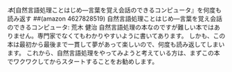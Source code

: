 *本*[自然言語処理ことはじめ―言葉を覚え会話のできるコンピュータ』を何度も読み返す
##(amazon 4627828519)  自然言語処理ことはじめ―言葉を覚え会話のできるコンピュータ: 荒木 健治
自然言語処理の本なのですが難しい本ではありません。専門家でなくてもわかりやすいように書いてあります。
しかも、この本は最初から最後まで一貫して夢があって楽しいので、何度も読み返してしまいます。
これから、自然言語処理をやってみようと考えている方は、まずこの本でワクワクしてからスタートすることをお勧めします。
